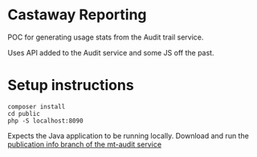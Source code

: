 # Castaway Reporting

POC for generating usage stats from the Audit trail service.

Uses API added to the Audit service and some JS off the past.


# Setup instructions
``` 
composer install
cd public
php -S localhost:8090
```
Expects the Java application to be running locally. Download and run the [publication info branch of the mt-audit service](https://github.com/bbc/mt-audit-service/tree/publication-info)


